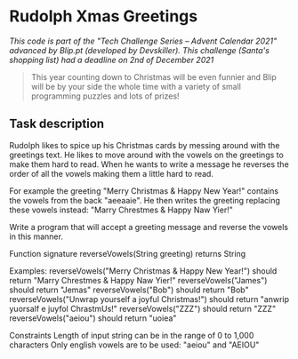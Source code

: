 # Rudolph Xmas Greetings 
*This code is part of the "Tech Challenge Series – Advent Calendar 2021" advanced by Blip.pt (developed by Devskiller). This challenge (Santa's shopping list) had a deadline on 2nd of December 2021*
> This year counting down to Christmas will be even funnier and Blip will be by your side the whole time with a variety of small programming puzzles and lots of prizes!

## Task description
Rudolph likes to spice up his Christmas cards by messing around with the greetings text. He likes to move around with the vowels on the greetings to make them hard to read. When he wants to write a message he reverses the order of all the vowels making them a little hard to read.

For example the greeting "Merry Christmas & Happy New Year!" contains the vowels from the back "aeeaaie". He then writes the greeting replacing these vowels instead: "Marry Chrestmes & Happy Naw Yier!"

Write a program that will accept a greeting message and reverse the vowels in this manner.

Function signature
reverseVowels(String greeting) returns String

Examples:
reverseVowels("Merry Christmas & Happy New Year!") should return "Marry Chrestmes & Happy Naw Yier!"
reverseVowels("James") should return "Jemas"
reverseVowels("Bob") should return "Bob"
reverseVowels("Unwrap yourself a joyful Christmas!") should return "anwrip yuorsalf e juyfol ChrastmUs!"
reverseVowels("ZZZ") should return "ZZZ"
reverseVowels("aeiou") should return "uoiea"

Constraints
Length of input string can be in the range of 0 to 1,000 characters
Only english vowels are to be used: "aeiou" and "AEIOU"
